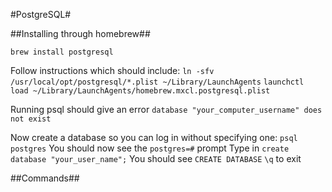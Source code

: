 #PostgreSQL#

##Installing through homebrew##

`brew install postgresql`

Follow instructions which should include:
`ln -sfv /usr/local/opt/postgresql/*.plist ~/Library/LaunchAgents`
`launchctl load ~/Library/LaunchAgents/homebrew.mxcl.postgresql.plist`

Running psql should give an error `database "your_computer_username" does not exist`

Now create a database so you can log in without specifying one:
`psql postgres`
You should now see the `postgres=#` prompt
Type in `create database "your_user_name";`
You should see `CREATE DATABASE`
`\q` to exit

##Commands##
